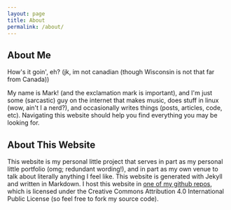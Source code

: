 ```yaml
---
layout: page
title: About
permalink: /about/
---
```


## About Me

How's it goin', eh? (jk, im not canadian (though Wisconsin is not that far from Canada))

My name is Mark! (and the exclamation mark is important), and I'm just some (sarcastic) guy on the internet that makes music, does stuff in linux (wow, ain't I a nerd?), and occasionally writes things (posts, articles, code, etc). Navigating this website should help you find everything you may be looking for.

## About This Website

This website is my personal little project that serves in part as my personal little portfolio (omg; redundant wording!), and in part as my own venue to talk about literally anything I feel like. This website is generated with Jekyll and written in Markdown. I host this website in [one of my github repos](https://github.com/MarkSilverMedia/marksilvermedia.github.io), which is licensed under the Creative Commons Attribution 4.0 International Public License (so feel free to fork my source code).
